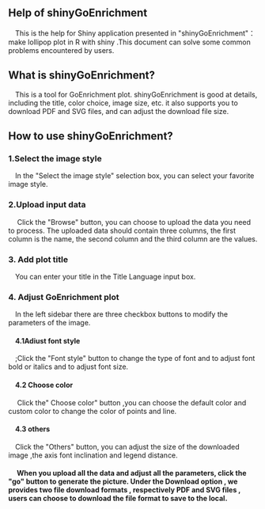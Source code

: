 ## **Help of  shinyGoEnrichment** 

&#8195;This is the help for Shiny application presented in "shinyGoEnrichment"：make lollipop plot in R with shiny .This document can solve some common problems encountered by users.
## **What is shinyGoEnrichment?**

&#8195;This is a tool for GoEnrichment plot. shinyGoEnrichment is good at details, 
including the title, color choice, image size, etc. 
it also supports you to download PDF and SVG files, and can adjust the download file size.





## **How to use shinyGoEnrichment?**

### **1.Select the image style**

​&#8195;In the "Select the image style" selection box, you can select your favorite image style.

### **2.Upload input data**
&#8195; Click the "Browse" button, you can choose to upload the data you need to process. The uploaded data should contain three columns, the first column is the name, the second column and the third column are the values.

### **3. Add plot title** 

​&#8195;You can enter your title in the Title Language input box.

### **4. Adjust GoEnrichment plot** 

​&#8195;In the left sidebar there are three checkbox buttons to modify the parameters of the image.

#### &#8195;**4.1Adiust font style**

​&#8195;;Click the "Font style" button to change the type of font and to adjust font bold or italics and to adjust font size.

#### &#8195;**4.2 Choose color**
 
​&#8195; Click the" Choose color" button ,you can choose the default color and custom color to change the color of points and line.

#### &#8195;**4.3 others**

​&#8195;Click the "Others" button, you can adjust the size of the downloaded image ,the axis font inclination and legend distance.

#### &#8195; **When you upload all the data and adjust all the parameters, click the "go" button to generate the picture. Under the Download option , we provides two file download formats , respectively PDF and SVG files , users can choose to download the file format to save to the local.**